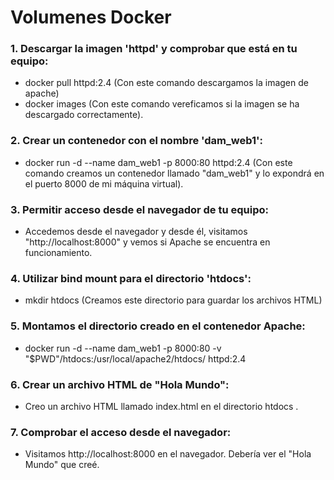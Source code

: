 # Volumenes Docker

### 1. Descargar la imagen 'httpd' y comprobar que está en tu equipo:

+ docker pull httpd:2.4 (Con este comando descargamos la imagen de apache)
+ docker images (Con este comando vereficamos si la imagen se ha descargado correctamente).

### 2. Crear un contenedor con el nombre 'dam_web1':

+ docker run -d --name dam_web1 -p 8000:80 httpd:2.4 (Con este comando creamos un contenedor llamado "dam_web1" y lo expondrá en el puerto 8000 de mi máquina virtual).

### 3. Permitir acceso desde el navegador de tu equipo:

+ Accedemos desde el navegador y desde él, visitamos "http://localhost:8000" y vemos si Apache se encuentra en funcionamiento.

### 4. Utilizar bind mount para el directorio 'htdocs':

+ mkdir htdocs (Creamos este directorio para guardar los archivos HTML)

### 5. Montamos el directorio creado en el contenedor Apache: 

+ docker run -d --name dam_web1 -p 8000:80 -v "$PWD"/htdocs:/usr/local/apache2/htdocs/ httpd:2.4

### 6. Crear un archivo HTML de "Hola Mundo":

+ Creo un archivo HTML llamado index.html en el directorio htdocs .

### 7. Comprobar el acceso desde el navegador:

+ Visitamos http://localhost:8000 en el navegador. Debería ver el  "Hola Mundo" que creé.







